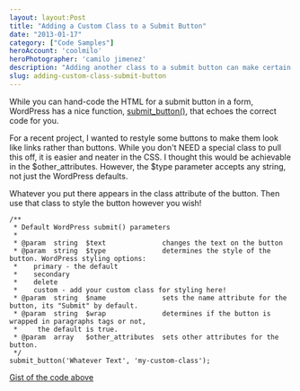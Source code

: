 ```yaml
---
layout: layout:Post
title: "Adding a Custom Class to a Submit Button"
date: "2013-01-17"
category: ["Code Samples"]
heroAccount: 'coolmilo'
heroPhotographer: 'camilo jimenez'
description: "Adding another class to a submit button can make certain designs easier to manage."
slug: adding-custom-class-submit-button
---
```

While you can hand-code the HTML for a submit button in a form, WordPress has a nice function, [submit_button()](https://codex.wordpress.org/Function_Reference/submit_button), that echoes the correct code for you.

For a recent project, I wanted to restyle some buttons to make them look like links rather than buttons. While you don't NEED a special class to pull this off, it is easier and neater in the CSS. I thought this would be achievable in the $other_attributes. However, the $type parameter accepts any string, not just the WordPress defaults.

Whatever you put there appears in the class attribute of the button. Then use that class to style the button however you wish!

```astro
/**
 * Default WordPress submit() parameters
 * 
 * @param  string  $text              changes the text on the button
 * @param  string  $type              determines the style of the button. WordPress styling options:
 *    primary - the default
 *    secondary
 *    delete
 *    custom - add your custom class for styling here!
 * @param  string  $name              sets the name attribute for the button, its "Submit" by default.
 * @param  string  $wrap              determines if the button is wrapped in paragraphs tags or not,
 *     the default is true.
 * @param  array   $other_attributes  sets other attributes for the button.
 */
submit_button('Whatever Text', 'my-custom-class');
```

[Gist of the code above](https://gist.github.com/slushman/a32d7d8f5bbd4fa04602)
